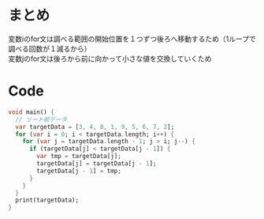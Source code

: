 # まとめ
変数iのfor文は調べる範囲の開始位置を１つずつ後ろへ移動するため（1ループで調べる回数が１減るから）  
変数jのfor文は後ろから前に向かって小さな値を交換していくため

# Code

```dart
void main() {
  // ソート前データ
  var targetData = [3, 4, 8, 1, 9, 5, 6, 7, 2];
  for (var i = 0; i < targetData.length; i++) {
    for (var j = targetData.length - 1; j > i; j--) {
      if (targetData[j] < targetData[j - 1]) {
        var tmp = targetData[j];
        targetData[j] = targetData[j - 1];
        targetData[j - 1] = tmp;
      }
    }
  }
  print(targetData);
}
```
